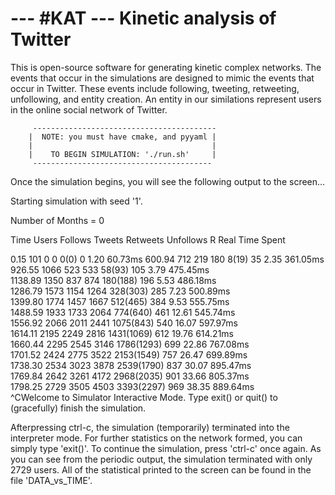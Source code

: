 --- #KAT ---   Kinetic analysis of Twitter
===

This is open-source software for generating kinetic complex networks. The events that occur in the simulations are designed to mimic the events that occur in Twitter. These events include following, tweeting, retweeting, unfollowing, and entity creation. An entity in our similations represent users in the online social network of Twitter. 

         -----------------------------------------
        |  NOTE: you must have cmake, and pyyaml |
        |                                        |
        |    TO BEGIN SIMULATION: './run.sh'     |
         ----------------------------------------

Once the simulation begins, you will see the following output to the screen...





Starting simulation with seed '1'.

Number of Months = 0


Time		Users		Follows		Tweets		Retweets	Unfollows	R	Real Time Spent

0.15		101		0		0		0(0)	0		1.20		60.73ms	
600.94		712		219		180		8(19)	35		2.35		361.05ms	
926.55		1066		523		533		58(93)	105		3.79		475.45ms	
1138.89		1350		837		874		180(188)	196		5.53		486.18ms	
1286.79		1573		1154		1264		328(303)	285		7.23		500.89ms	
1399.80		1774		1457		1667		512(465)	384		9.53		555.75ms	
1488.59		1933		1733		2064		774(640)	461		12.61		545.74ms	
1556.92		2066		2011		2441		1075(843)	540		16.07		597.97ms	
1614.11		2195		2249		2816		1431(1069)	612		19.76		614.21ms	
1660.44		2295		2545		3146		1786(1293)	699		22.86		767.08ms	
1701.52		2424		2775		3522		2153(1549)	757		26.47		699.89ms	
1738.30		2534		3023		3878		2539(1790)	837		30.07		895.47ms	
1769.84		2642		3261		4172		2968(2035)	901		33.66		805.37ms	
1798.25		2729		3505		4503		3393(2297)	969		38.35		889.64ms	
^CWelcome to Simulator Interactive Mode.
Type exit() or quit() to (gracefully) finish the simulation.
> 


Afterpressing ctrl-c, the simulation (temporarily) terminated into the interpreter mode. For further statistics on the network formed, you can simply type 'exit()'. To continue the simulation, press 'ctrl-c' once again. As you can see from the periodic output, the simulation terminated with only 2729 users. All of the statistical printed to the screen can be found in the file 'DATA_vs_TIME'.  
